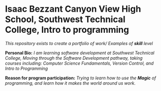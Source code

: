 # Isaac Bezzant Canyon View High School, Southwest Technical College, Intro to programming
*This repository exists to create a portfolio of work/ Examples of **skill** level*

**Personal Bio:** *I am learning software development at Southwest Technical College, Moving through the Software Development pathway, taking courses including: Computer Science Fundamentals, Version Control, and Intro to Programming*

**Reason for program participation:** *Trying to learn how to use the **Magic** of programming, and learn how it makes the world around us work.* 
